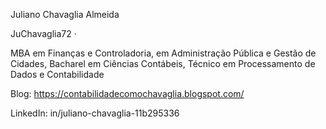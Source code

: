 Juliano Chavaglia Almeida


JuChavaglia72 · 


MBA em Finanças e Controladoria, em Administração Pública e Gestão de Cidades, Bacharel em Ciências Contábeis, Técnico em Processamento de Dados e Contabilidade


Blog: https://contabilidadecomochavaglia.blogspot.com/


LinkedIn: in/juliano-chavaglia-11b295336
